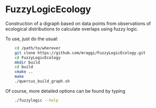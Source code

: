 # FuzzyLogicEcology
Construction of a digraph based on data points from observations of ecological distributions to calculate overlaps using fuzzy logic.

To use, just do the usual:
```bash
	cd /path/to/wherever
	git clone https://github.com/mraggi/FuzzyLogicEcology.git
	cd FuzzyLogicEcology
	mkdir build
	cd build
	cmake ..
	make
	./quercus_build_graph.sh
```

Of course, more detailed options can be found by typing
```bash
	./fuzzylogic --help
```
